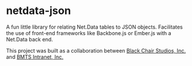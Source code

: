 netdata-json
============

A fun little library for relating Net.Data tables to JSON objects. Facilitates the use of front-end frameworks like Backbone.js or Ember.js with a Net.Data back end.

This project was built as a collaboration between [Black Chair Studios, Inc.](http://www.blackchair.net) and [BMTS Intranet, Inc.](http://bmtsintranet.com)
